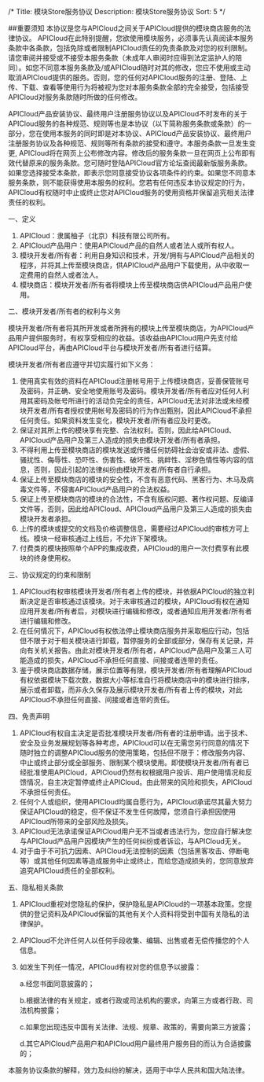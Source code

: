 /*
Title: 模块Store服务协议
Description: 模块Store服务协议
Sort: 5
*/


##重要须知
本协议是您与APICloud之间关于APICloud提供的模块商店服务的法律协议。 APICloud在此特别提醒，您欲使用模块服务，必须事先认真阅读本服务条款中各条款，包括免除或者限制APICloud责任的免责条款及对您的权利限制。请您审阅并接受或不接受本服务条款（未成年人审阅时应得到法定监护人的陪同）。如您不同意本服务条款及/或APICloud随时对其的修改，您应不使用或主动取消APICloud提供的服务。否则，您的任何对APICloud服务的注册、登陆、上传、下载、查看等使用行为将被视为您对本服务条款全部的完全接受，包括接受APICloud对服务条款随时所做的任何修改。

APICloud产品安装协议、最终用户注册服务协议以及APICloud不时发布的关于APICloud服务的各种规范、规则等也是本协议（以下简称服务条款或条款）的一部分，您在使用本服务的同时即是对本协议、APICloud产品安装协议、最终用户注册服务协议及各种规范、规则等所有条款的接受和遵守。本服务条款一旦发生变更, APICloud将在网页上公布修改内容。修改后的服务条款一旦在网页上公布即有效代替原来的服务条款。您可随时登陆APICloud官方论坛查阅最新版服务条款。如果您选择接受本条款，即表示您同意接受协议各项条件的约束。如果您不同意本服务条款，则不能获得使用本服务的权利。您若有任何违反本协议规定的行为，APICloud有权随时中止或终止您对APICloud服务的使用资格并保留追究相关法律责任的权利。

一、定义
1.	APICloud：隶属柚子（北京）科技有限公司所有。
2.	APICloud产品用户：使用APICloud产品的自然人或者法人或所有权人。
3.	模块开发者/所有者：利用自身知识和技术，开发/拥有与APICloud产品相关的程序，并将其上传至模块商店，供APICloud产品用户下载使用，从中收取一定费用的自然人或者法人。
4.	模块商店：模块开发者/所有者将模块上传至模块商店供APICloud产品用户使用。

二、模块开发者/所有者的权利与义务

模块开发者/所有者将其所开发或者所拥有的模块上传至模块商店，为APICloud产品用户提供服务时，有权享受相应的收益。该收益由APICloud用户先支付给APICloud平台，再由APICloud平台与模块开发者/所有者进行结算。

模块开发者/所有者应遵守并切实履行如下义务：
1.	使用真实有效的资料在APICloud注册帐号用于上传模块商店，妥善保管账号及密码，并正确、安全地使用账号及密码。模块开发者/所有者应对任何人利用其密码及帐号所进行的活动负完全的责任，APICloud无法对非法或未经模块开发者/所有者授权使用帐号及密码的行为作出甄别，因此APICloud不承担任何责任。如果资料发生变化，模块开发者/所有者应及时更改。
2.	保证对其所上传的模块享有完整、合法权利。否则，因此给APICloud、APICloud产品用户及第三人造成的损失由模块开发者/所有者承担。
3.	不得利用上传至模块商店的模块发送或传播任何妨碍社会治安或非法、虚假、骚扰性、侮辱性、恐吓性、伤害性、破坏性、挑衅性、淫秽色情性等内容的信息，否则，因此引起的法律纠纷由模块开发者/所有者自行承担。
4.	保证上传至模块商店的模块的安全性，不含有恶意代码、黑客行为、木马及病毒文件等，不侵害APICloud产品用户的合法权益。
5.	保证上传至模块商店的模块的合法性，不含有版权问题、著作权问题、反编译文件等，否则，因此给APICloud、APICloud产品用户及第三人造成的损失由模块开发者承担。
6.	上传的模块或提交的文档及价格调整信息，需要经过APICloud的审核方可上线。模块一经审核通过上线后，不允许下架模块。
7.	付费类的模块按照单个APP的集成收费，APICloud的用户一次付费享有此模块的终身使用权。

三、协议规定的约束和限制

1.	APICloud有权审核模块开发者/所有者上传的模块，并依据APICloud的独立判断决定是否审核通过该模块。对于未审核通过的模块，APICloud有权在通知应用开发者/所有者后，对模块进行编辑和修改，或者通知应用开发者/所有者进行编辑和修改。
2.	在任何情况下，APICloud有权依法停止模块商店服务并采取相应行动，包括但不限于对于相关模块进行卸载，暂停服务的全部或部分，保存有关记录，并向有关机关报告。由此对模块开发者/所有者，APICloud产品用户及第三人可能造成的损失，APICloud不承担任何直接、间接或者连带的责任。
3.	鉴于模块商店数据存储，展示位置等有限，模块开发者/所有者理解APICloud有权依据模块下载次数，数据大小等标准自行将模块商店中的模块进行排序，展示或者卸载，而非永久保存及展示模块开发者/所有者上传的模块，对此APICloud不承担任何直接、间接或者连带的责任。

四、免责声明

1.	APICloud有权自主决定是否批准模块开发者/所有者的注册申请。出于技术、安全及业务发展规划等各种考虑，APICloud可以在无需您另行同意的情况下随时独立的调整APICloud服务的使用策略，包括但不限于：修改服务内容、中止或终止部分或全部服务、限制某个模块使用。即使模块开发者/所有者已经批准使用APICloud，APICloud仍然有权根据用户投诉、用户使用情况和反馈情况，自主决定暂停或终止APICloud。由此带来的风险和损失，APICloud不承担任何责任。
2.	任何个人或组织，使用APICloud均属自愿行为，APICloud承诺尽其最大努力保证APICloud的稳定，但不保证不发生任何故障，您须自行承担因使用APICloud所带来的全部风险及损失。
3.	APICloud无法承诺保证APICloud用户无不当或者违法行为，您应自行解决您与APICloud产品用户因模块产生的任何纠纷或者诉讼，与APICloud无关。
4.	对于由于不可抗力因素、APICloud无法控制的因素（包括黑客攻击、停断电等）或其他任何因素等造成服务中止或终止，而给您造成损失的，您同意放弃追究APICloud责任的全部权利。

五、隐私相关条款

1.	APICloud重视对您隐私的保护，保护隐私是APICloud的一项基本政策。您提供的登记资料及APICloud保留的其他有关个人资料将受到中国有关隐私的法律保护。
2.	APICloud不允许任何人以任何手段收集、编辑、出售或者无偿传播您的个人信息。
3.	如发生下列任一情况，APICloud有权对您的信息予以披露：

	a.经您书面同意披露的；

	b.根据法律的有关规定，或者行政或司法机构的要求，向第三方或者行政、司法机构披露；

	c.如果您出现违反中国有关法律、法规、规章、政策的，需要向第三方披露；

	d.其它APICloud产品用户和APICloud用户最终用户服务目的而认为合适披露的；

本服务协议条款的解释，效力及纠纷的解决，适用于中华人民共和国大陆法律。
